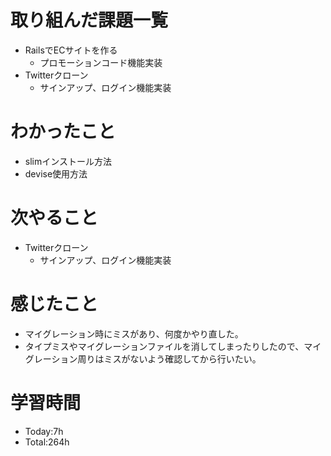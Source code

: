 # 取り組んだ課題一覧
- RailsでECサイトを作る
  - プロモーションコード機能実装
- Twitterクローン
  - サインアップ、ログイン機能実装
  
# わかったこと
- slimインストール方法
- devise使用方法
   
# 次やること
- Twitterクローン
  - サインアップ、ログイン機能実装

# 感じたこと
- マイグレーション時にミスがあり、何度かやり直した。
- タイプミスやマイグレーションファイルを消してしまったりしたので、マイグレーション周りはミスがないよう確認してから行いたい。

# 学習時間
- Today:7h
- Total:264h
